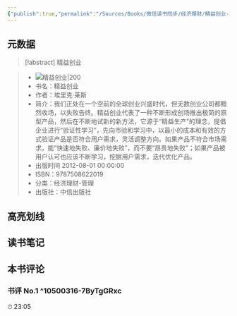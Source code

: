 ```yaml
---
{"publish":true,"permalink":"/Sources/Books/微信读书同步/经济理财/精益创业-埃里克·莱斯.md","title":"精益创业-埃里克·莱斯","created":"2022-08-16","modified":"2024-08-15","tags":["微信读书笔记"],"cssclasses":"","socialImage":"https://wfqqreader-1252317822.image.myqcloud.com/cover/976/573976/t7_573976.jpg"}
---
```



## 元数据

>[!abstract] 精益创业

> - ![精益创业|200](https://wfqqreader-1252317822.image.myqcloud.com/cover/976/573976/t7_573976.jpg)
> - 书名：精益创业
> - 作者：埃里克·莱斯
> - 简介：我们正处在一个空前的全球创业兴盛时代，但无数创业公司都黯然收场，以失败告终。精益创业代表了一种不断形成创场推出极简的原型产品，然后在不断地试新的新方法，它源于“精益生产”的理念，提倡企业进行“验证性学习”，先向市验和学习中，以最小的成本和有效的方式验证产品是否符合用户需求，灵活调整方向。如果产品不符合市场需求，能“快速地失败、廉价地失败”，而不要“昂贵地失败”；如果产品被用户认可也应该不断学习，挖掘用户需求，迭代优化产品。
> - 出版时间 2012-08-01 00:00:00
> - ISBN：9787508622019
> - 分类：经济理财-管理
> - 出版社：中信出版社

## 高亮划线

## 读书笔记

## 本书评论

### 书评 No.1 ^10500316-7ByTgGRxc

⏱  23:05